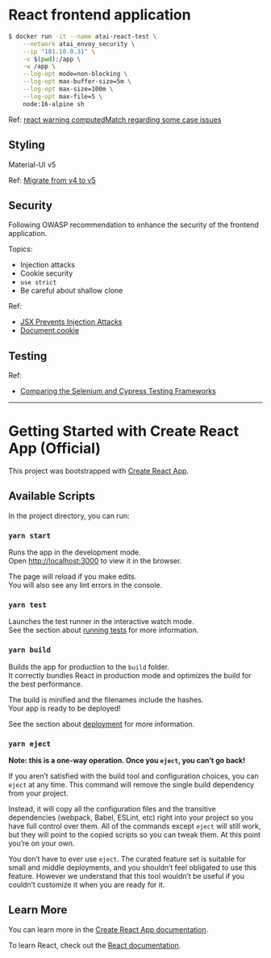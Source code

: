 # React frontend application

```sh
$ docker run -it --name atai-react-test \
    --network atai_envoy_security \
    --ip "181.10.0.31" \
    -v $(pwd):/app \
    -w /app \
    --log-opt mode=non-blocking \
    --log-opt max-buffer-size=5m \
    --log-opt max-size=100m \
    --log-opt max-file=5 \
    node:16-alpine sh
```

Ref:
[react warning computedMatch regarding some case issues](https://stackoverflow.com/questions/51971449/react-warning-computedmatch-regarding-some-case-issues)

## Styling
Material-UI v5

Ref:
[Migrate from v4 to v5](https://mui.com/guides/migration-v4/)

## Security
Following OWASP recommendation to enhance the security of the frontend application.

Topics:
* Injection attacks
* Cookie security
* `use strict`
* Be careful about shallow clone


Ref:
- [JSX Prevents Injection Attacks](https://reactjs.org/docs/introducing-jsx.html#jsx-prevents-injection-attacks)
- [Document.cookie](https://developer.mozilla.org/en-US/docs/Web/API/Document/cookie)

## Testing

Ref:
- [Comparing the Selenium and Cypress Testing Frameworks](https://saucelabs.com/blog/comparing-the-selenium-and-cypress-testing-frameworks)


---


# Getting Started with Create React App (Official)

This project was bootstrapped with [Create React App](https://github.com/facebook/create-react-app).

## Available Scripts

In the project directory, you can run:

### `yarn start`

Runs the app in the development mode.\
Open [http://localhost:3000](http://localhost:3000) to view it in the browser.

The page will reload if you make edits.\
You will also see any lint errors in the console.

### `yarn test`

Launches the test runner in the interactive watch mode.\
See the section about [running tests](https://facebook.github.io/create-react-app/docs/running-tests) for more information.

### `yarn build`

Builds the app for production to the `build` folder.\
It correctly bundles React in production mode and optimizes the build for the best performance.

The build is minified and the filenames include the hashes.\
Your app is ready to be deployed!

See the section about [deployment](https://facebook.github.io/create-react-app/docs/deployment) for more information.

### `yarn eject`

**Note: this is a one-way operation. Once you `eject`, you can’t go back!**

If you aren’t satisfied with the build tool and configuration choices, you can `eject` at any time. This command will remove the single build dependency from your project.

Instead, it will copy all the configuration files and the transitive dependencies (webpack, Babel, ESLint, etc) right into your project so you have full control over them. All of the commands except `eject` will still work, but they will point to the copied scripts so you can tweak them. At this point you’re on your own.

You don’t have to ever use `eject`. The curated feature set is suitable for small and middle deployments, and you shouldn’t feel obligated to use this feature. However we understand that this tool wouldn’t be useful if you couldn’t customize it when you are ready for it.

## Learn More

You can learn more in the [Create React App documentation](https://facebook.github.io/create-react-app/docs/getting-started).

To learn React, check out the [React documentation](https://reactjs.org/).
